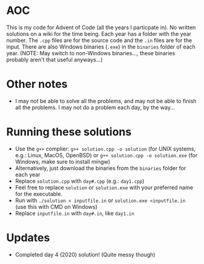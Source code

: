 # AOC
This is my code for Advent of Code (all the years I particpate in). No written solutions on a wiki for the time being. Each year has a folder with the year number. The `.cpp` files are for the source code and the `.in` files are for the input. There are also Windows binaries (`.exe`) in the `binaries` folder of each year. (NOTE: May switch to non-Windows binaries..., these binaries probably aren't that useful anyways...)

# Other notes
- I may not be able to solve all the problems, and may not be able to finish all the problems. I may not do a problem each day, by the way...

# Running these solutions
- Use the `g++` complier: `g++ solution.cpp -o solution` (for UNIX systems, e.g.: Linux, MacOS, OpenBSD) or `g++ solution.cpp -o solution.exe` (for Windows, make sure to install mingw)
- Alternatively, just download the binaries from the `binaries` folder for each year
- Replace `solution.cpp` with `day#.cpp` (e.g.: `day1.cpp`)
- Feel free to replace `solution` or `solution.exe` with your preferred name for the executable.
- Run with `./solution < inputfile.in` or `solution.exe <inputfile.in` (use this with CMD on Windows)
- Replace `inputfile.in` with `day#.in`, like `day1.in`

# Updates
- Completed day 4 (2020) solution! (Quite messy though)
